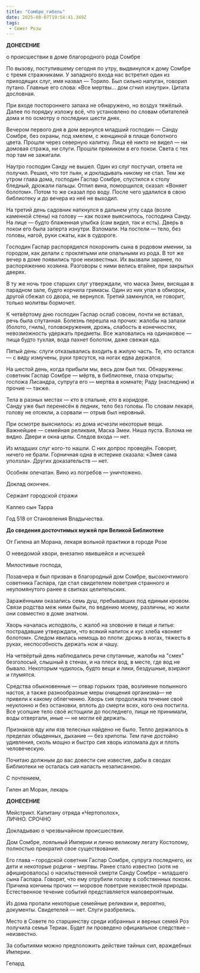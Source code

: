 ```yaml
---
title: "Сомбре_гибель"
date: 2025-08-07T19:54:41.349Z
tags:
 - Сюжет Розы
---
```


**ДОНЕСЕНИЕ**

о происшествии в доме благородного рода Сомбре

По вызову, поступившему сегодня по утру, выдвинулся к дому Сомбре с
тремя стражниками. У западного входа нас встретил один из приходящих
слуг, имя назвал — Торило. Был сильно напуган, говорил путано. Главные
его слова: «Все мертвы... дом сгнил изнутри». Цитата дословная.

При входе постороннего запаха не обнаружено, но воздух тяжёлый. Далее по
порядку изложу всё, что установлено по словам обитателей дома и по
осмотру о последних шести днях.

Вечером первого дня в дом вернулся младший господин — Санду Сомбре, без
охраны, под хмелем, с женщиной в плаще болотного цвета. Прошли через
северную калитку. Лица её никто не видел — ни домовая стража, ни слуги.
Прошли прямиком в его покои. Света с тех пор там не зажигали.

Наутро господин Санду не вышел. Один из слуг постучал, ответа не
получил. Решил, что тот пьян, и докладывать никому не стал. Тем же утром
глава дома, господин Гаспар Сомбре, спустился к столу бледный, дрожали
пальцы. Отпил вина, поморщился, сказал: «Воняет болотом». Потом то же
сказал про воду. После чего удалился в свою библиотеку и до вечера из
неё не выходил.

На третий день садовник наткнулся в дальнем углу сада (возле каменной
стены) на голову — как позже выяснилось, господина Санду. На лице —
будто блаженная улыбка (сам видел, так и есть). Дверь в покои его была
заперта изнутри. Взломали. На постели — тело, без головы, нагой, руки
сжаты, как в судороге.

Господин Гаспар распорядился похоронить сына в родовом имении, за
городом, как делали с проклятыми или опальными из рода. В тот же вечер в
доме появились трое неизвестных. Их вызвали заранее, по распоряжению
хозяина. Разговоры с ними велись втайне, при закрытых дверях.

В ту же ночь трое старших слуг утверждали, что маска Змеи, висящая в
парадном зале, будто корчила гримасы. Один из них упал в обморок, другой
сбежал со двора, не вернулся. Третий замкнулся, не говорит, только
молитвы бормочет.

К четвёртому дню господин Гаспар ослаб совсем, почти не вставал, речь
была спутанная. Болезнь перешла на прочих: жалобы на запахи (болото,
гниль), головокружения, дрожь, слабость в конечностях, невозможность
удержать предметы. Все жаловались на одинаковое — пища будто тухлая,
вода пахнет болотом, даже свежая еда.

Пятый день: слуги отказывались входить в жилую часть. Те, кто остался —
с виду измучены, руки трясутся, на ногах едва держатся.

На шестой день, когда прибыли мы, весь дом был тих. Обнаружены: советник
Гаспар Сомбре — мёртв, в библиотеке, глаза открыты; госпожа Лисандра,
супруга его — мертва в комнате; Раду (наследник) и прочие — также.

Тела в разных местах — кто в спальне, кто в коридоре.  
Санду уже был перенесён в ледник, тело без головы. По словам лекаря,
голову не отсекли, а сорвали — отрыв был неровный.

При осмотре выяснилось: из дома исчезли некоторые вещи. Важнейшее —
семейная реликвия, Маска Змеи. Ниша пуста. Взлома не видно. Двери и окна
целы. Следов входа — нет.

Из младших слуг кого-то нашли. С них допрос проведён. Говорят, ничего не
брали. Горничная одна в истерике сказала: «Змея сама уползла». Других
доказательств — нет.

Особняк опечатан. Вино из погребов — уничтожено.

Доклад окончен.

Сержант городской стражи

Каллео сын Тарра

Год 518 от Становления Владычества.

**До сведения досточтимых мужей при Великой Библиотеке**

От Гилена ап Морана, лекаря вольной практики в городе Розе

О неведомой хвори, внезапно явившейся и исчезшей

Милостивые господа,

Позавчера я был призван в благородный дом Сомбре, высокочтимого
советника Гаспара, где стал свидетелем поветрия странного и
неупомянутого ранее в свитках целительских.

Заражёнными оказались семь душ, пребывавших под единым кровом. Связи
родства меж ними были, по ведению моему, различны, но жили они совместно
в доме знатном.

Хворь началась исподволь, с жалоб на зловоние в пище и питье:
пострадавшие утверждали, что всякий напиток и кус хлеба «воняет
болотом». Следом явилась немощь во плоти: дрожь в ногах, тяжесть в
руках, неспособность держать нож и чашу.

На четвёртый день наблюдались речи спутанные, жалобы на "смех"
безголосый, слышный в стенах, и на плеск вод, в месте, где вод не
бывало. Некоторым чудилось, будто вещи и лики, бездушные, взирают и
глумятся.

Средства обыкновенные — отвар горьких трав, возлияние полынного настоя,
а также разнообразные меры очищения организма— не привели к какому
облегчению. Хворь сия продолжала течение своё неуклонно и без остановки,
вплоть до смерти всех, кого она постигла. Все усопшие тело своё истощили
до последнего, пищи не принимали, воды отвергали, иные — не могли её
держать.

Признаков яду или язв телесных найдено не было. Тепло держалось в
пределах обыденных, дыхание — без хрипоты. Тем паче достойно удивления,
сколь мощно и быстро сия хворь изломала дух и плоть человеческую.

Почитаю должным до вас довести сие известие, дабы в сводах Библиотеки не
осталась сия напасть незаписанною.

С почтением,

Гилен ап Моран, лекарь

**ДОНЕСЕНИЕ**

Мейстрикт. Капитану отряда «Чертополох»,  
ЛИЧНО. СРОЧНО

Докладываю о чрезвычайном происшествии.

Дом Сомбре, лояльный Империи и лично великому легату Костолому,
полностью прекратил свое существование.

Его глава – городской советник Гаспар Сомбре, супруга последнего, их
дети и некоторые родичи – мертвы. Ранее стало известно (хотя не
афишировалось) о насильственной смерти Санду Сомбре – младшего сына
Гаспара. Говорят, что ему отрубили голову в собственных покоях. Причина
кончины прочих — моровое поветрие неизвестной природы. Естественное
течение событий представляется маловероятным.

Из дома пропали некоторые семейные реликвии и, вероятно, документы.
Свидетелей — нет. Слуги разбрелись.

Место в Совете по старшинству среди избранных и верных семей Роз
получила семья Териак. Будет ли проведено официальное следствие –
неизвестно.

За событиями можно предположить действие тайных сил, враждебных Империи.

Гепард

